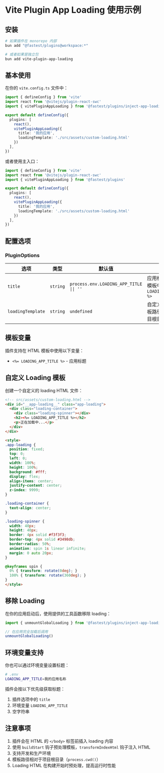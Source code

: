 # Vite Plugin App Loading 使用示例

## 安装

```bash
# 如果插件在 monorepo 内部
bun add "@fastest/plugins@workspace:*"

# 或者如果是独立包
bun add vite-plugin-app-loading
```

## 基本使用

在你的 `vite.config.ts` 文件中：

```typescript
import { defineConfig } from 'vite'
import react from '@vitejs/plugin-react-swc'
import { vitePluginAppLoading } from '@fastest/plugins/inject-app-loading'

export default defineConfig({
  plugins: [
    react(),
    vitePluginAppLoading({
      title: '我的应用',
      loadingTemplate: './src/assets/custom-loading.html'
    })
  ],
})
```

或者使用主入口：

```typescript
import { defineConfig } from 'vite'
import react from '@vitejs/plugin-react-swc'
import { vitePluginAppLoading } from '@fastest/plugins'

export default defineConfig({
  plugins: [
    react(),
    vitePluginAppLoading({
      title: '我的应用',
      loadingTemplate: './src/assets/custom-loading.html'
    })
  ],
})
```

## 配置选项

### PluginOptions

| 选项 | 类型 | 默认值 | 描述 |
|------|------|--------|------|
| `title` | `string` | `process.env.LOADING_APP_TITLE \|\| ''` | 应用标题，会替换模板中的 `<%= LOADING_APP_TITLE %>` |
| `loadingTemplate` | `string` | `undefined` | 自定义 loading 模板路径，相对于项目根目录 |

## 模板变量

插件支持在 HTML 模板中使用以下变量：

- `<%= LOADING_APP_TITLE %>` - 应用标题

## 自定义 Loading 模板

创建一个自定义的 loading HTML 文件：

```html
<!-- src/assets/custom-loading.html -->
<div id="__app-loading__" class="app-loading">
  <div class="loading-container">
    <div class="loading-spinner"></div>
    <h2><%= LOADING_APP_TITLE %></h2>
    <p>正在加载中...</p>
  </div>
</div>

<style>
.app-loading {
  position: fixed;
  top: 0;
  left: 0;
  width: 100%;
  height: 100%;
  background: #fff;
  display: flex;
  align-items: center;
  justify-content: center;
  z-index: 9999;
}

.loading-container {
  text-align: center;
}

.loading-spinner {
  width: 40px;
  height: 40px;
  border: 4px solid #f3f3f3;
  border-top: 4px solid #3498db;
  border-radius: 50%;
  animation: spin 1s linear infinite;
  margin: 0 auto 20px;
}

@keyframes spin {
  0% { transform: rotate(0deg); }
  100% { transform: rotate(360deg); }
}
</style>
```

## 移除 Loading

在你的应用启动后，使用提供的工具函数移除 loading：

```typescript
import { unmountGlobalLoading } from '@fastest/plugins/inject-app-loading/unmount-global-loading'

// 在应用完全加载后调用
unmountGlobalLoading()
```

## 环境变量支持

你也可以通过环境变量设置标题：

```bash
# .env
LOADING_APP_TITLE=我的应用名称
```

插件会按以下优先级获取标题：
1. 插件选项中的 `title`
2. 环境变量 `LOADING_APP_TITLE`
3. 空字符串

## 注意事项

1. 插件会在 HTML 的 `</body>` 标签前插入 loading 内容
2. 使用 `buildStart` 钩子预处理模板，`transformIndexHtml` 钩子注入 HTML
3. 支持开发和生产环境
4. 模板路径相对于项目根目录（`process.cwd()`）
5. Loading HTML 在构建开始时预处理，提高运行时性能